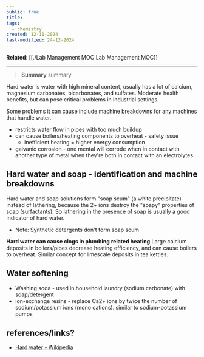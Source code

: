 ```yaml
---
public: true
title: 
tags:
  - chemistry
created: 12-11-2024
last-modified: 24-12-2024
---
```

**Related**: [[./Lab Management MOC|Lab Management MOC]]

---
> **Summary**
> summary


Hard water is water with high mineral content, usually has a lot of calcium, magnesium carbonates, bicarbonates, and sulfates. Moderate health benefits, but can pose critical problems in industrial settings.

Some problems it can cause include machine breakdowns for any machines that handle water.
* restricts water flow in pipes with too much buildup
* can cause boilers/heating components to overheat - safety issue
	* inefficient heating = higher energy consumption
* galvanic corrosion - one mental will corrode when in contact with another type of metal when they're both in contact with an electrolytes

## Hard water and soap - identification and machine breakdowns
Hard water and soap solutions form "soap scum" (a white precipitate) instead of lathering, because the 2+ ions destroy the "soapy" properties of soap (surfactants). So lathering in the presence of soap is usually a good indicator of hard water.
* Note: Synthetic detergents don't form soap scum

**Hard water can cause clogs in plumbing related heating**
Large calcium deposits in boilers/pipes decrease heating efficiency, and can cause boilers to overheat. Similar concept for limescale deposits in tea kettles.


## Water softening
* Washing soda - used in household laundry (sodium carbonate) with soap/detergent
* ion-exchange resins - replace Ca2+ ions by twice the number of sodium/potassium ions (mono cations). similar to sodium-potassium pumps




## references/links?
* [Hard water - Wikipedia](https://en.wikipedia.org/wiki/Hard_water)
